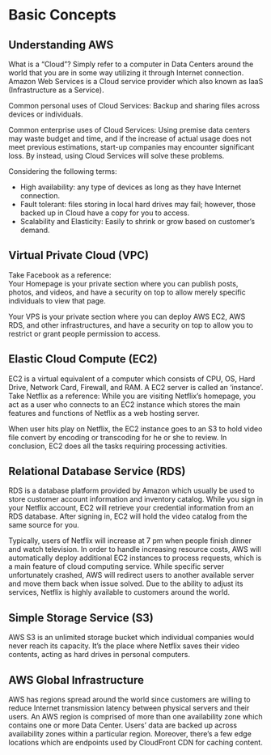 # Basic Concepts

## Understanding AWS

What is a “Cloud”? Simply refer to a computer in Data Centers around the world that you are in some way utilizing it through Internet connection. Amazon Web Services is a Cloud service provider which also known as IaaS (Infrastructure as a Service).

Common personal uses of Cloud Services: Backup and sharing files across devices or individuals.

Common enterprise uses of Cloud Services: Using premise data centers may waste budget and time, and if the increase of actual usage does not meet previous estimations, start-up companies may encounter significant loss. By instead, using Cloud Services will solve these problems.

Considering the following terms:

*   High availability: any type of devices as long as they have Internet connection.
*   Fault tolerant: files storing in local hard drives may fail; however, those backed up in Cloud have a copy for you to access.
*   Scalability and Elasticity: Easily to shrink or grow based on customer’s demand.

## Virtual Private Cloud (VPC)

Take Facebook as a reference:  
Your Homepage is your private section where you can publish posts, photos, and videos, and have a security on top to allow merely specific individuals to view that page.

Your VPS is your private section where you can deploy AWS EC2, AWS RDS, and other infrastructures, and have a security on top to allow you to restrict or grant people permission to access.

## Elastic Cloud Compute (EC2)

EC2 is a virtual equivalent of a computer which consists of CPU, OS, Hard Drive, Network Card, Firewall, and RAM. A EC2 server is called an ‘instance’. Take Netflix as a reference: While you are visiting Netflix’s homepage, you act as a user who connects to an EC2 instance which stores the main features and functions of Netflix as a web hosting server.

When user hits play on Netflix, the EC2 instance goes to an S3 to hold video file convert by encoding or transcoding for he or she to review. In conclusion, EC2 does all the tasks requiring processing activities.

## Relational Database Service (RDS)

RDS is a database platform provided by Amazon which usually be used to store customer account information and inventory catalog. While you sign in your Netflix account, EC2 will retrieve your credential information from an RDS database. After signing in, EC2 will hold the video catalog from the same source for you.

Typically, users of Netflix will increase at 7 pm when people finish dinner and watch television. In order to handle increasing resource costs, AWS will automatically deploy additional EC2 instances to process requests, which is a main feature of cloud computing service. While specific server unfortunately crashed, AWS will redirect users to another available server and move them back when issue solved. Due to the ability to adjust its services, Netflix is highly available to customers around the world.

## Simple Storage Service (S3)

AWS S3 is an unlimited storage bucket which individual companies would never reach its capacity. It’s the place where Netflix saves their video contents, acting as hard drives in personal computers.

## AWS Global Infrastructure

AWS has regions spread around the world since customers are willing to reduce Internet transmission latency between physical servers and their users. An AWS region is comprised of more than one availability zone which contains one or more Data Center. Users’ data are backed up across availability zones within a particular region. Moreover, there’s a few edge locations which are endpoints used by CloudFront CDN for caching content.
